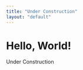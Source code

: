 ```yaml
---
title: "Under Construction"
layout: "default"
---
```


Hello, World!
=============

Under Construction
